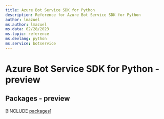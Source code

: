 ```yaml
---
title: Azure Bot Service SDK for Python
description: Reference for Azure Bot Service SDK for Python
author: lmazuel
ms.author: lmazuel
ms.data: 02/28/2023
ms.topic: reference
ms.devlang: python
ms.service: botservice
---
```

# Azure Bot Service SDK for Python - preview
## Packages - preview
[!INCLUDE [packages](bot-service-index.md)]